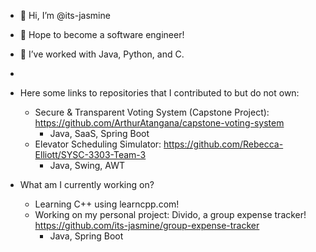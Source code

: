 - 👋 Hi, I’m @its-jasmine
- 👀 Hope to become a software engineer!
- 🌱 I’ve worked with Java, Python, and C.
- 

- Here some links to repositories that I contributed to but do not own:
  - Secure & Transparent Voting System (Capstone Project): https://github.com/ArthurAtangana/capstone-voting-system
    - Java, SaaS, Spring Boot
  - Elevator Scheduling Simulator: https://github.com/Rebecca-Elliott/SYSC-3303-Team-3
    - Java, Swing, AWT
 
    
- What am I currently working on?
  - Learning C++ using learncpp.com!
  - Working on my personal project: Divido, a group expense tracker! https://github.com/its-jasmine/group-expense-tracker
    - Java, Spring Boot

<!---
its-jasmine/its-jasmine is a ✨ special ✨ repository because its `README.md` (this file) appears on your GitHub profile.
You can click the Preview link to take a look at your changes.
- 💞️ I’m looking to collaborate on ...

- 📫 How to reach me ...

--->
